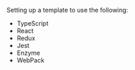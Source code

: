 Setting up a template to use the following:
 * TypeScript
 * React
 * Redux
 * Jest
 * Enzyme
 * WebPack
